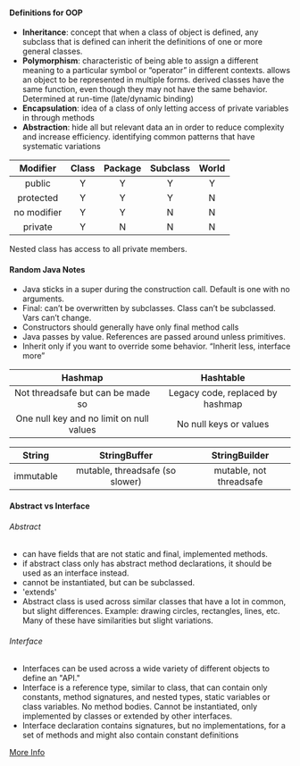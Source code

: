 #### Definitions for OOP
* **Inheritance**: concept that when a class of object is defined, any subclass that is defined can inherit the definitions of one or more general classes.
* **Polymorphism**: characteristic of being able to assign a different meaning to a particular symbol or “operator” in different contexts. allows an object to be represented in multiple forms. derived classes have the same function, even though they may not have the same behavior. Determined at run-time (late/dynamic binding)
* **Encapsulation**: idea of a class of only letting access of private variables in through methods
* **Abstraction**: hide all but relevant data an in order to reduce complexity and increase efficiency. identifying common patterns that have systematic variations

| Modifier    | Class | Package | Subclass | World |
|:-----------:|:-----:|:-------:|:--------:|:-----:|
| public      |Y      |Y        |Y         |Y      | 
| protected   |Y      |Y        |Y         |N      | 
| no modifier |Y      |Y        |N         |N      | 
| private     |Y      |N        |N         |N      | 

Nested class has access to all private members.

#### Random Java Notes
* Java sticks in a super during the construction call. Default is one with no arguments.
* Final: can’t be overwritten by subclasses. Class can’t be subclassed. Vars can’t change. 
* Constructors should generally have only final method calls
* Java passes by value. References are passed around unless primitives.
* Inherit only if you want to override some behavior. “Inherit less, interface more”


| Hashmap | Hashtable |
|:-------:|:---------:|
|Not threadsafe but can be made so | Legacy code, replaced by hashmap |
|One null key and no limit on null values | No null keys or values |



| String        | StringBuffer                    | StringBuilder           |
|:-------------:|:-------------------------------:|:-----------------------:|
| immutable     | mutable, threadsafe (so slower) | mutable, not threadsafe |


#### Abstract vs Interface
###### Abstract
* can have fields that are not static and final, implemented methods. 
* if abstract class only has abstract method declarations, it should be used as an interface instead.
* cannot be instantiated, but can be subclassed. 
* 'extends'
* Abstract class is used across similar classes that have a lot in common, but slight differences. Example: drawing circles, rectangles, lines, etc. Many of these have similarities but slight variations.

###### Interface
* Interfaces can be used across a wide variety of different objects to define an "API." 
* Interface is a reference type, similar to class, that can contain only constants, method signatures, and nested types, static variables or class variables. No method bodies. Cannot be instantiated, only implemented by classes or extended by other interfaces.
* Interface declaration contains signatures, but no implementations, for a set of methods and might also contain constant definitions


[More Info](http://mindprod.com/jgloss/interfacevsabstract.html)





